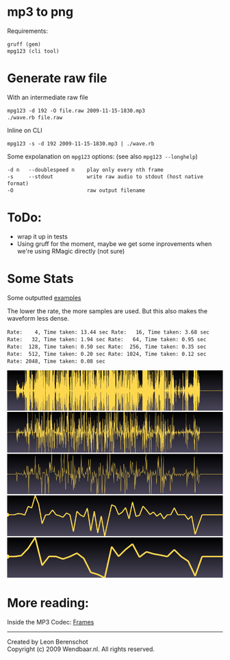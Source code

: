 mp3 to png
==========

Requirements:

    gruff (gem)
    mpg123 (cli tool)

Generate raw file
=================

With an intermediate raw file

    mpg123 -d 192 -O file.raw 2009-11-15-1830.mp3
    ./wave.rb file.raw

Inline on CLI

    mpg123 -s -d 192 2009-11-15-1830.mp3 | ./wave.rb

Some expolanation on `mpg123` options: (see also `mpg123 --longhelp`)

	-d n   --doublespeed n    play only every nth frame
	-s     --stdout           write raw audio to stdout (host native format)
	-O                        raw output filename

ToDo:
=====

* wrap it up in tests
* Using gruff for the moment, maybe we get some inprovements when we're using RMagic directly (not sure)

Some Stats
==========

Some outputted [examples](examples/)

The lower the rate, the more samples are used. But this also makes the waveform less dense.

`
Rate:    4, Time taken: 13.44 sec
Rate:   16, Time taken: 3.68 sec
Rate:   32, Time taken: 1.94 sec
Rate:   64, Time taken: 0.95 sec
Rate:  128, Time taken: 0.50 sec
Rate:  256, Time taken: 0.35 sec
Rate:  512, Time taken: 0.20 sec
Rate: 1024, Time taken: 0.12 sec
Rate: 2048, Time taken: 0.08 sec
`

![example at a rate of 4](http://github.com/LeipeLeon/mp3-to-png/raw/master/examples/generated_from_file_0004.png "Rate of 4")
![example at a rate of 512](http://github.com/LeipeLeon/mp3-to-png/raw/master/examples/generated_from_file_0512.png "Rate of 512")
![example at a rate of 2048](http://github.com/LeipeLeon/mp3-to-png/raw/master/examples/generated_from_file_2048.png "Rate of 2048")
![example at a rate of 16384](http://github.com/LeipeLeon/mp3-to-png/raw/master/examples/generated_from_file_16384.png "Rate of 16384")
![example at a rate of 32768](http://github.com/LeipeLeon/mp3-to-png/raw/master/examples/generated_from_file_32768.png "Rate of 32768")

More reading:
==========

Inside the MP3 Codec: [Frames](http://www.mp3-converter.com/mp3codec/frames.htm) 


---

Created by Leon Berenschot  
Copyright (c) 2009 Wendbaar.nl. All rights reserved.
